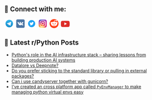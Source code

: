 ## 🔎 Connect with me:
[<img src="https://github.com/bullbesh/bullbesh/blob/main/images/Telegram.png" width="32" height="32" />](https://t.me/bullbesh)
[<img src="https://github.com/bullbesh/bullbesh/blob/main/images/VK.png" width="32" height="32" />](https://vk.com/bullbesh)
[<img src="https://github.com/bullbesh/bullbesh/blob/main/images/Twitter.png" width="32" height="32" />](https://twitter.com/bullbesh1)
[<img src="https://github.com/bullbesh/bullbesh/blob/main/images/Instagram.png" width="32" height="32" />](https://www.instagram.com/bullbesh)
[<img src="https://github.com/bullbesh/bullbesh/blob/main/images/Reddit.png" width="32" height="32" />](https://www.reddit.com/user/bullbesh)
[<img src="https://github.com/bullbesh/bullbesh/blob/main/images/YouTube.png" width="32" height="32" />](https://www.youtube.com/channel/UCtfjRs6uzgq5mfm8S06WTcg)

## 📕 Latest r/Python Posts
<!-- BLOG-POST-LIST:START -->
- [Python&#39;s role in the AI infrastructure stack – sharing lessons from building production AI systems](https://www.reddit.com/r/Python/comments/1nj7y99/pythons_role_in_the_ai_infrastructure_stack/)
- [Datalore vs Deepnote?](https://www.reddit.com/r/Python/comments/1nj7agh/datalore_vs_deepnote/)
- [Do you prefer sticking to the standard library or pulling in external packages?](https://www.reddit.com/r/Python/comments/1nj12yr/do_you_prefer_sticking_to_the_standard_library_or/)
- [Can i use candyserver together with gunicorn?](https://www.reddit.com/r/Python/comments/1nj0bd4/can_i_use_candyserver_together_with_gunicorn/)
- [I&#39;ve created an cross platform app called `PyEnvManager` to make managing python virtual envs easy](https://www.reddit.com/r/Python/comments/1nixhum/ive_created_an_cross_platform_app_called/)
<!-- BLOG-POST-LIST:END -->
